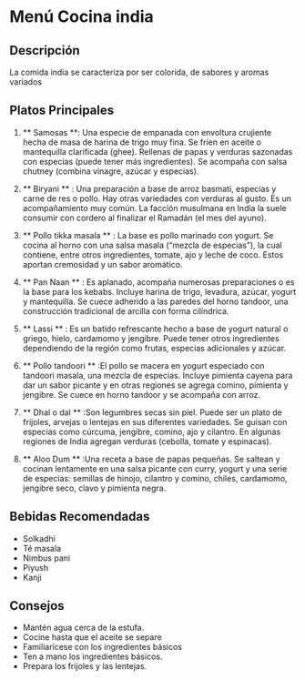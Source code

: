 # Menú Cocina india

## Descripción
La comida india se caracteriza por ser colorida, de sabores y aromas variados

## Platos Principales

1. ** Samosas **: Una especie de empanada con envoltura crujiente hecha de masa de harina de trigo muy fina. Se fríen en aceite o mantequilla clarificada (ghee). Rellenas de papas y verduras sazonadas con especias (puede tener más ingredientes). Se acompaña con salsa chutney (combina vinagre, azúcar y especias).  

2. ** Biryani ** :  Una preparación a base de arroz basmati, especias y carne de res o pollo. Hay otras variedades con verduras al gusto. Es un acompañamiento muy común. La facción musulmana en India la suele consumir con cordero al finalizar el Ramadán (el mes del ayuno). 

3. ** Pollo tikka masala ** : La base es pollo marinado con yogurt. Se cocina al horno con una salsa masala (“mezcla de especias”), la cual contiene, entre otros ingredientes, tomate, ajo y leche de coco. Estos aportan cremosidad y un sabor aromático. 

4. ** Pan Naan ** : Es aplanado, acompaña numerosas preparaciones o es la base para los kebabs. Incluye harina de trigo, levadura, azúcar, yogurt y mantequilla. Se cuece adherido a las paredes del horno tandoor, una construcción tradicional de arcilla con forma cilíndrica. 

5. ** Lassi ** : Es un batido refrescante hecho a base de yogurt natural o griego, hielo, cardamomo y jengibre. Puede tener otros ingredientes dependiendo de la región como frutas, especias adicionales y azúcar.  

6. ** Pollo tandoori ** :El pollo se macera en yogurt especiado con tandoori masala, una mezcla de especias. Incluye pimienta cayena para dar un sabor picante y en otras regiones se agrega comino, pimienta y jengibre. Se cuece en horno tandoor y se acompaña con arroz. 

7. ** Dhal o dal ** :Son legumbres secas sin piel. Puede ser un plato de frijoles, arvejas o lentejas en sus diferentes variedades. Se guisan con especias como cúrcuma, jengibre, comino, ajo y cilantro. En algunas regiones de India agregan verduras (cebolla, tomate y espinacas).  

8. ** Aloo Dum ** :Una receta a base de papas pequeñas. Se saltean y cocinan lentamente en una salsa picante con curry, yogurt y una serie de especias: semillas de hinojo, cilantro y comino, chiles, cardamomo, jengibre seco, clavo y pimienta negra.  

## Bebidas Recomendadas

- Solkadhi
- Té masala
- Nimbus pani
- Piyush
- Kanji

## Consejos

- Mantén agua cerca de la estufa.
- Cocine hasta que el aceite se separe
- Familiarícese con los ingredientes básicos
- Ten a mano los ingredientes básicos.
- Prepara los frijoles y las lentejas.